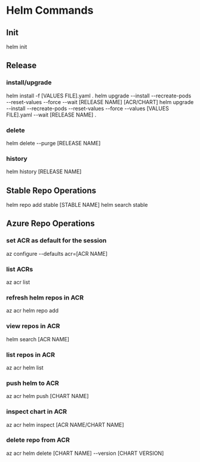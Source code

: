 # Helm Commands

## Init
helm init

## Release
### install/upgrade
helm install -f [VALUES FILE].yaml .
helm upgrade --install --recreate-pods --reset-values --force --wait [RELEASE NAME] [ACR/CHART]
helm upgrade --install --recreate-pods --reset-values --force --values [VALUES FILE].yaml --wait [RELEASE NAME] .

### delete
helm delete --purge [RELEASE NAME]

### history
helm history [RELEASE NAME]

## Stable Repo Operations
helm repo add stable [STABLE NAME]
helm search stable

## Azure Repo Operations
### set ACR as default for the session
az configure --defaults acr=[ACR NAME]

### list ACRs
az acr list

### refresh helm repos in ACR
az acr helm repo add

### view repos in ACR
helm search [ACR NAME]

### list repos in ACR
az acr helm list

### push helm to ACR
az acr helm push [CHART NAME]

### inspect chart in ACR
az acr helm inspect [ACR NAME/CHART NAME]

### delete repo from ACR
az acr helm delete [CHART NAME] --version [CHART VERSION]